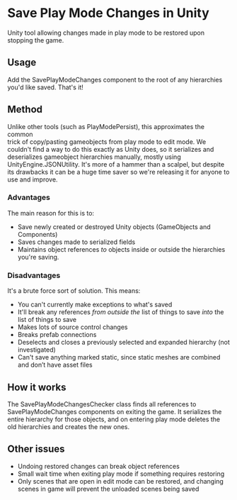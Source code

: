 # Save Play Mode Changes in Unity

Unity tool allowing changes made in play mode to be restored upon stopping the game.

## Usage

Add the SavePlayModeChanges component to the root of any hierarchies you'd like saved. That's it!

## Method

Unlike other tools (such as PlayModePersist), this approximates the common trick of copy/pasting gameobjects from play mode to edit mode. We couldn't find a way to do this exactly as Unity does, so it serializes and deserializes gameobject hierarchies manually, mostly using UnityEngine.JSONUtility.
It's more of a hammer than a scalpel, but despite its drawbacks it can be a huge time saver so we're releasing it for anyone to use and improve.

### Advantages

The main reason for this is to:
- Save newly created or destroyed Unity objects (GameObjects and Components)
- Saves changes made to serialized fields
- Maintains object references _to_ objects inside or outside the hierarchies you're saving.

### Disadvantages

It's a brute force sort of solution. This means:
- You can't currently make exceptions to what's saved
- It'll break any references _from outside the_ list of things to save _into_ the list of things to save
- Makes lots of source control changes
- Breaks prefab connections
- Deselects and closes a previously selected and expanded hierarchy (not investigated)
- Can't save anything marked static, since static meshes are combined and don’t have asset files

## How it works

The SavePlayModeChangesChecker class finds all references to SavePlayModeChanges components on exiting the game. It serializes the entire hierarchy for those objects, and on entering play mode deletes the old hierarchies and creates the new ones.

## Other issues

- Undoing restored changes can break object references
- Small wait time when exiting play mode if something requires restoring
- Only scenes that are open in edit mode can be restored, and changing scenes in game will prevent the unloaded scenes being saved